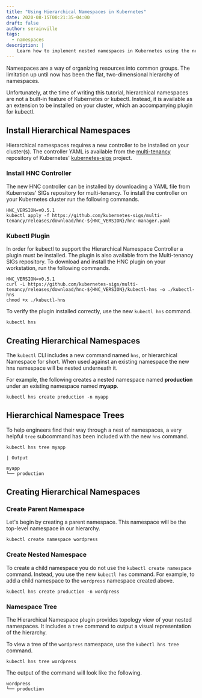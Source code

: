 ```yaml
---
title: "Using Hierarchical Namespaces in Kubernetes"
date: 2020-08-15T00:21:35-04:00
draft: false
author: serainville
tags:
  - namespaces
description: |
    Learn how to implement nested namespaces in Kubernetes using the new Hierarchical Namespaces resource type, and move away from two-dimensional resource organization.
---
```


Namespaces are a way of organizing resources into common groups. The limitation up until now has been the flat, two-dimensional hierarchy of namespaces. 

Unfortunately, at the time of writing this tutorial, hierarchical namespaces are not a built-in feature of Kubernetes or kubectl. Instead, it is available as an extension to be installed on your cluster, which an accompanying plugin for kubectl.

## Install Hierarchical Namespaces
Hierarchical namespaces requires a new controller to be installed on your cluster(s). The controller YAML is available from the [multi-tenancy](https://github.com/kubernetes-sigs/multi-tenancy/releases) repository of Kubernetes' [kubernetes-sigs](https://github.com/kubernetes-sigs) project.

### Install HNC Controller
The new HNC controller can be installed by downloading a YAML file from Kubernetes' SIGs repository for multi-tenancy. To install the controller on your Kubernetes cluster run the following commands. 
```shell
HNC_VERSION=v0.5.1
kubectl apply -f https://github.com/kubernetes-sigs/multi-tenancy/releases/download/hnc-${HNC_VERSION}/hnc-manager.yaml
```

### Kubectl Plugin
In order for kubectl to support the Hierarchical Namespace Controller a plugin must be installed. The plugin is also available from the Multi-tenancy SIGs repository. To download and install the HNC plugin on your workstation, run the following commands.
```shell
HNC_VERSION=v0.5.1
curl -L https://github.com/kubernetes-sigs/multi-tenancy/releases/download/hnc-${HNC_VERSION}/kubectl-hns -o ./kubectl-hns
chmod +x ./kubectl-hns
```

To verify the plugin installed correctly, use the new `kubectl hns` command.

```shell
kubectl hns
```



## Creating Hierarchical Namespaces
The `kubectl` CLI includes a new command named `hns`, or hierarchical Namespace for short. When used against an existing namespace the new hns namespace will be nested underneath it.

For example, the following creates a nested namespace named **production** under an existing namespace named **myapp**.

```shell
kubectl hns create production -n myapp
```

## Hierarchical Namespace Trees
To help engineers find their way through a nest of namespaces, a very helpful `tree` subcommand has been included with the new `hns` command. 

```shell
kubectl hns tree myapp
```
    | Output
```text
myapp
└── production
```

## Creating Hierarchical Namespaces

### Create Parent Namespace
Let's begin by creating a parent namespace. This namespace will be the top-level namespace in our hierarchy. 

```shell
kubectl create namespace wordpress
```

### Create Nested Namespace
To create a child namespace you do not use the `kubectl create namespace` command. Instead, you use the new `kubectl hns` command. For example, to add a child namespace to the `wordpress` namespace created above.

```shell
kubectl hns create production -n wordpress
```

### Namespace Tree
The Hierarchical Namespace plugin provides topology view of your nested namespaces. It includes a `tree` command to output a visual representation of the hierarchy. 

To view a tree of the `wordpress` namespace, use the `kubectl hns tree` command.

```shell
kubectl hns tree wordpress
```

The output of the command will look like the following.

```shell
wordpress
└── production
```